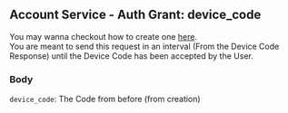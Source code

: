 ## Account Service - Auth Grant: device_code

You may wanna checkout how to create one [here](../DeviceCode/Create.md). <br/>
You are meant to send this request in an interval (From the Device Code Response) until the Device Code has been accepted by the User.

### Body

`device_code`: The Code from before (from creation)
